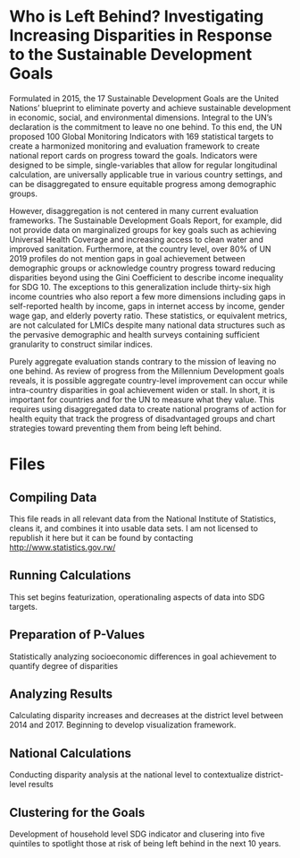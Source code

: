 # Who is Left Behind? Investigating Increasing Disparities in Response to the Sustainable Development Goals

Formulated in 2015, the 17 Sustainable Development Goals are the United Nations’ blueprint to eliminate poverty and achieve sustainable development in economic, social, and environmental dimensions. Integral to the UN’s declaration is the commitment to leave no one behind. To this end, the UN proposed 100 Global Monitoring Indicators with 169 statistical targets to create a harmonized monitoring and evaluation framework to create national report cards on progress toward the goals. Indicators were designed to be simple, single-variables that allow for regular longitudinal calculation, are universally applicable true in various country settings, and can be disaggregated to ensure equitable progress among demographic groups.

However, disaggregation is not centered in many current evaluation frameworks. The Sustainable Development Goals Report, for example, did not provide data on marginalized groups for key goals such as achieving Universal Health Coverage and increasing access to clean water and improved sanitation. Furthermore, at the country level, over 80% of UN 2019 profiles do not mention gaps in goal achievement between demographic groups or acknowledge country progress toward reducing disparities beyond using the Gini Coefficient to describe income inequality for SDG 10. The exceptions to this generalization include thirty-six high income countries who also report a few more dimensions including gaps in self-reported health by income, gaps in internet access by income, gender wage gap, and elderly poverty ratio. These statistics, or equivalent metrics, are not calculated for LMICs despite many national data structures such as the pervasive demographic and health surveys containing sufficient granularity to construct similar indices.

Purely aggregate evaluation stands contrary to the mission of leaving no one behind. As review of progress from the Millennium Development goals reveals, it is possible aggregate country-level improvement can occur while intra-country disparities in goal achievement widen or stall. In short, it is important for countries and for the UN to measure what they value. This requires using disaggregated data to create national programs of action for health equity that track the progress of disadvantaged groups and chart strategies toward preventing them from being left behind.

# Files

## Compiling Data
This file reads in all relevant data from the National Institute of Statistics, cleans it, and combines it into usable data sets. I am not licensed to republish it here but it can be found by contacting http://www.statistics.gov.rw/

## Running Calculations
This set begins featurization, operationaling aspects of  data into SDG targets. 

## Preparation of P-Values
Statistically analyzing socioeconomic differences in goal achievement to quantify degree of disparities

## Analyzing Results
Calculating disparity increases and decreases at the district level between 2014 and 2017. Beginning to develop visualization framework.

## National Calculations
Conducting disparity analysis at the national level to contextualize district-level results

## Clustering for the Goals
Development of household level SDG indicator and clusering into five quintiles to spotlight those at risk of being left behind in the next 10 years. 
